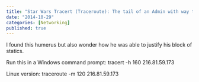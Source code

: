 ```yaml
---
title: "Star Wars Tracert (Traceroute): The tail of an Admin with way too many public IP addresses"
date: "2014-10-29"
categories: [Networking]
published: true
---
```


I found this humerus but also wonder how he was able to justify his block of statics.

Run this in a Windows command prompt: tracert -h 160 216.81.59.173

Linux version: traceroute -m 120 216.81.59.173
